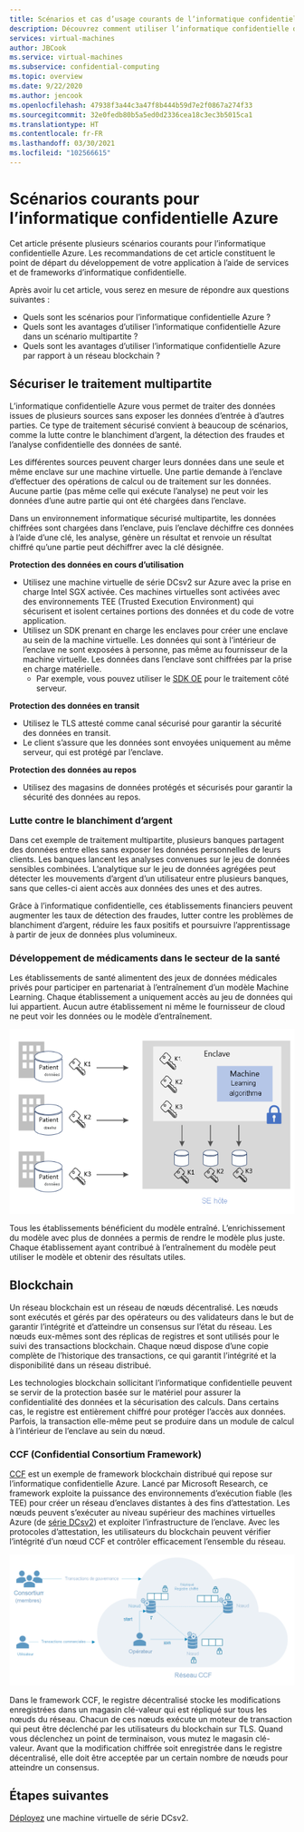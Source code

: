 ```yaml
---
title: Scénarios et cas d’usage courants de l’informatique confidentielle Azure
description: Découvrez comment utiliser l’informatique confidentielle dans votre scénario.
services: virtual-machines
author: JBCook
ms.service: virtual-machines
ms.subservice: confidential-computing
ms.topic: overview
ms.date: 9/22/2020
ms.author: jencook
ms.openlocfilehash: 47938f3a44c3a47f8b444b59d7e2f0867a274f33
ms.sourcegitcommit: 32e0fedb80b5a5ed0d2336cea18c3ec3b5015ca1
ms.translationtype: HT
ms.contentlocale: fr-FR
ms.lasthandoff: 03/30/2021
ms.locfileid: "102566615"
---
```

# <a name="common-scenarios-for-azure-confidential-computing"></a>Scénarios courants pour l’informatique confidentielle Azure

Cet article présente plusieurs scénarios courants pour l’informatique confidentielle Azure. Les recommandations de cet article constituent le point de départ du développement de votre application à l’aide de services et de frameworks d’informatique confidentielle. 

Après avoir lu cet article, vous serez en mesure de répondre aux questions suivantes :

- Quels sont les scénarios pour l’informatique confidentielle Azure ?
- Quels sont les avantages d’utiliser l’informatique confidentielle Azure dans un scénario multipartite ?
- Quels sont les avantages d’utiliser l’informatique confidentielle Azure par rapport à un réseau blockchain ?


## <a name="secure-multi-party-computation"></a>Sécuriser le traitement multipartite
L’informatique confidentielle Azure vous permet de traiter des données issues de plusieurs sources sans exposer les données d’entrée à d’autres parties. Ce type de traitement sécurisé convient à beaucoup de scénarios, comme la lutte contre le blanchiment d’argent, la détection des fraudes et l’analyse confidentielle des données de santé.

Les différentes sources peuvent charger leurs données dans une seule et même enclave sur une machine virtuelle. Une partie demande à l’enclave d’effectuer des opérations de calcul ou de traitement sur les données. Aucune partie (pas même celle qui exécute l’analyse) ne peut voir les données d’une autre partie qui ont été chargées dans l’enclave. 

Dans un environnement informatique sécurisé multipartite, les données chiffrées sont chargées dans l’enclave, puis l’enclave déchiffre ces données à l’aide d’une clé, les analyse, génère un résultat et renvoie un résultat chiffré qu’une partie peut déchiffrer avec la clé désignée. 

**Protection des données en cours d’utilisation** 
- Utilisez une machine virtuelle de série DCsv2 sur Azure avec la prise en charge Intel SGX activée. Ces machines virtuelles sont activées avec des environnements TEE (Trusted Execution Environment) qui sécurisent et isolent certaines portions des données et du code de votre application.
- Utilisez un SDK prenant en charge les enclaves pour créer une enclave au sein de la machine virtuelle. Les données qui sont à l’intérieur de l’enclave ne sont exposées à personne, pas même au fournisseur de la machine virtuelle. Les données dans l’enclave sont chiffrées par la prise en charge matérielle.
    - Par exemple, vous pouvez utiliser le [SDK OE](https://github.com/openenclave/openenclave) pour le traitement côté serveur. 

**Protection des données en transit** 
- Utilisez le TLS attesté comme canal sécurisé pour garantir la sécurité des données en transit.
- Le client s’assure que les données sont envoyées uniquement au même serveur, qui est protégé par l’enclave. 

**Protection des données au repos**
- Utilisez des magasins de données protégés et sécurisés pour garantir la sécurité des données au repos. 

### <a name="anti-money-laundering"></a>Lutte contre le blanchiment d’argent
Dans cet exemple de traitement multipartite, plusieurs banques partagent des données entre elles sans exposer les données personnelles de leurs clients. Les banques lancent les analyses convenues sur le jeu de données sensibles combinées. L’analytique sur le jeu de données agrégées peut détecter les mouvements d’argent d’un utilisateur entre plusieurs banques, sans que celles-ci aient accès aux données des unes et des autres.

Grâce à l’informatique confidentielle, ces établissements financiers peuvent augmenter les taux de détection des fraudes, lutter contre les problèmes de blanchiment d’argent, réduire les faux positifs et poursuivre l’apprentissage à partir de jeux de données plus volumineux. 

### <a name="drug-development-in-healthcare"></a>Développement de médicaments dans le secteur de la santé
Les établissements de santé alimentent des jeux de données médicales privés pour participer en partenariat à l’entraînement d’un modèle Machine Learning. Chaque établissement a uniquement accès au jeu de données qui lui appartient. Aucun autre établissement ni même le fournisseur de cloud ne peut voir les données ou le modèle d’entraînement. 

![Analyse des données médicales des patients](./media/use-cases-scenarios/patient-data.png)

Tous les établissements bénéficient du modèle entraîné. L’enrichissement du modèle avec plus de données a permis de rendre le modèle plus juste. Chaque établissement ayant contribué à l’entraînement du modèle peut utiliser le modèle et obtenir des résultats utiles. 

## <a name="blockchain"></a>Blockchain

Un réseau blockchain est un réseau de nœuds décentralisé. Les nœuds sont exécutés et gérés par des opérateurs ou des validateurs dans le but de garantir l’intégrité et d’atteindre un consensus sur l’état du réseau. Les nœuds eux-mêmes sont des réplicas de registres et sont utilisés pour le suivi des transactions blockchain. Chaque nœud dispose d’une copie complète de l’historique des transactions, ce qui garantit l’intégrité et la disponibilité dans un réseau distribué.

Les technologies blockchain sollicitant l’informatique confidentielle peuvent se servir de la protection basée sur le matériel pour assurer la confidentialité des données et la sécurisation des calculs. Dans certains cas, le registre est entièrement chiffré pour protéger l’accès aux données. Parfois, la transaction elle-même peut se produire dans un module de calcul à l’intérieur de l’enclave au sein du nœud.

### <a name="confidential-consortium-framework-ccf"></a>CCF (Confidential Consortium Framework)
[CCF](https://www.microsoft.com/research/project/confidential-consortium-framework/) est un exemple de framework blockchain distribué qui repose sur l’informatique confidentielle Azure. Lancé par Microsoft Research, ce framework exploite la puissance des environnements d’exécution fiable (les TEE) pour créer un réseau d’enclaves distantes à des fins d’attestation. Les nœuds peuvent s’exécuter au niveau supérieur des machines virtuelles Azure (de [série DCsv2](confidential-computing-enclaves.md)) et exploiter l’infrastructure de l’enclave. Avec les protocoles d’attestation, les utilisateurs du blockchain peuvent vérifier l’intégrité d’un nœud CCF et contrôler efficacement l’ensemble du réseau. 

![Réseau de nœuds](./media/use-cases-scenarios/ccf.png)

Dans le framework CCF, le registre décentralisé stocke les modifications enregistrées dans un magasin clé-valeur qui est répliqué sur tous les nœuds du réseau. Chacun de ces nœuds exécute un moteur de transaction qui peut être déclenché par les utilisateurs du blockchain sur TLS. Quand vous déclenchez un point de terminaison, vous mutez le magasin clé-valeur. Avant que la modification chiffrée soit enregistrée dans le registre décentralisé, elle doit être acceptée par un certain nombre de nœuds pour atteindre un consensus. 

## <a name="next-steps"></a>Étapes suivantes
[Déployez](quick-create-marketplace.md) une machine virtuelle de série DCsv2.


